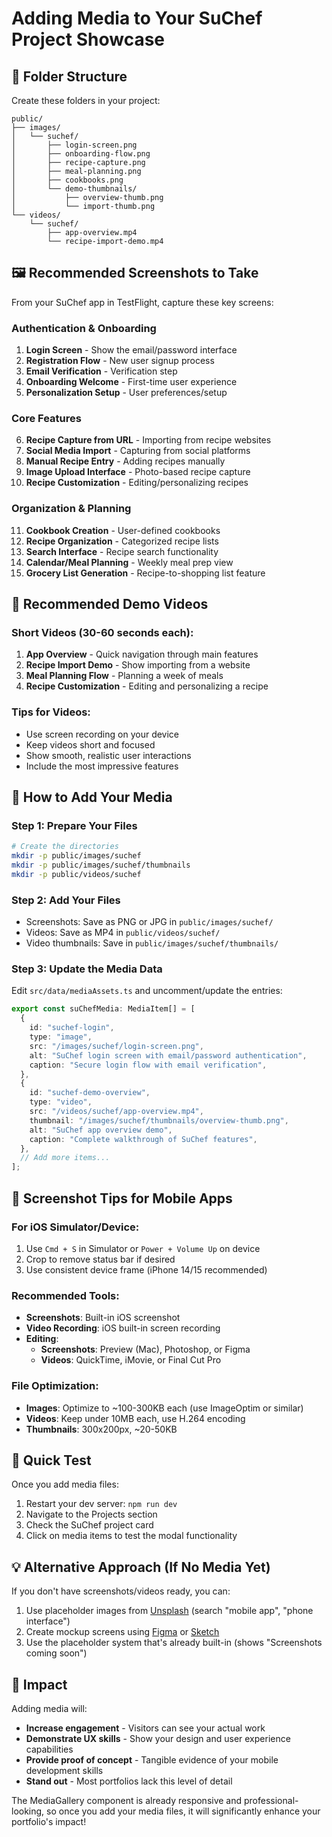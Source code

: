 # Adding Media to Your SuChef Project Showcase

## 📁 Folder Structure

Create these folders in your project:

```
public/
├── images/
│   └── suchef/
│       ├── login-screen.png
│       ├── onboarding-flow.png
│       ├── recipe-capture.png
│       ├── meal-planning.png
│       ├── cookbooks.png
│       └── demo-thumbnails/
│           ├── overview-thumb.png
│           └── import-thumb.png
└── videos/
    └── suchef/
        ├── app-overview.mp4
        └── recipe-import-demo.mp4
```

## 🖼️ Recommended Screenshots to Take

From your SuChef app in TestFlight, capture these key screens:

### Authentication & Onboarding

1. **Login Screen** - Show the email/password interface
2. **Registration Flow** - New user signup process
3. **Email Verification** - Verification step
4. **Onboarding Welcome** - First-time user experience
5. **Personalization Setup** - User preferences/setup

### Core Features

6. **Recipe Capture from URL** - Importing from recipe websites
7. **Social Media Import** - Capturing from social platforms
8. **Manual Recipe Entry** - Adding recipes manually
9. **Image Upload Interface** - Photo-based recipe capture
10. **Recipe Customization** - Editing/personalizing recipes

### Organization & Planning

11. **Cookbook Creation** - User-defined cookbooks
12. **Recipe Organization** - Categorized recipe lists
13. **Search Interface** - Recipe search functionality
14. **Calendar/Meal Planning** - Weekly meal prep view
15. **Grocery List Generation** - Recipe-to-shopping list feature

## 🎥 Recommended Demo Videos

### Short Videos (30-60 seconds each):

1. **App Overview** - Quick navigation through main features
2. **Recipe Import Demo** - Show importing from a website
3. **Meal Planning Flow** - Planning a week of meals
4. **Recipe Customization** - Editing and personalizing a recipe

### Tips for Videos:

- Use screen recording on your device
- Keep videos short and focused
- Show smooth, realistic user interactions
- Include the most impressive features

## 🔧 How to Add Your Media

### Step 1: Prepare Your Files

```bash
# Create the directories
mkdir -p public/images/suchef
mkdir -p public/images/suchef/thumbnails
mkdir -p public/videos/suchef
```

### Step 2: Add Your Files

- Screenshots: Save as PNG or JPG in `public/images/suchef/`
- Videos: Save as MP4 in `public/videos/suchef/`
- Video thumbnails: Save in `public/images/suchef/thumbnails/`

### Step 3: Update the Media Data

Edit `src/data/mediaAssets.ts` and uncomment/update the entries:

```typescript
export const suChefMedia: MediaItem[] = [
  {
    id: "suchef-login",
    type: "image",
    src: "/images/suchef/login-screen.png",
    alt: "SuChef login screen with email/password authentication",
    caption: "Secure login flow with email verification",
  },
  {
    id: "suchef-demo-overview",
    type: "video",
    src: "/videos/suchef/app-overview.mp4",
    thumbnail: "/images/suchef/thumbnails/overview-thumb.png",
    alt: "SuChef app overview demo",
    caption: "Complete walkthrough of SuChef features",
  },
  // Add more items...
];
```

## 📱 Screenshot Tips for Mobile Apps

### For iOS Simulator/Device:

1. Use `Cmd + S` in Simulator or `Power + Volume Up` on device
2. Crop to remove status bar if desired
3. Use consistent device frame (iPhone 14/15 recommended)

### Recommended Tools:

- **Screenshots**: Built-in iOS screenshot
- **Video Recording**: iOS built-in screen recording
- **Editing**:
  - **Screenshots**: Preview (Mac), Photoshop, or Figma
  - **Videos**: QuickTime, iMovie, or Final Cut Pro

### File Optimization:

- **Images**: Optimize to ~100-300KB each (use ImageOptim or similar)
- **Videos**: Keep under 10MB each, use H.264 encoding
- **Thumbnails**: 300x200px, ~20-50KB

## 🚀 Quick Test

Once you add media files:

1. Restart your dev server: `npm run dev`
2. Navigate to the Projects section
3. Check the SuChef project card
4. Click on media items to test the modal functionality

## 💡 Alternative Approach (If No Media Yet)

If you don't have screenshots/videos ready, you can:

1. Use placeholder images from [Unsplash](https://unsplash.com) (search "mobile app", "phone interface")
2. Create mockup screens using [Figma](https://figma.com) or [Sketch](https://sketch.com)
3. Use the placeholder system that's already built-in (shows "Screenshots coming soon")

## 🎯 Impact

Adding media will:

- **Increase engagement** - Visitors can see your actual work
- **Demonstrate UX skills** - Show your design and user experience capabilities
- **Provide proof of concept** - Tangible evidence of your mobile development skills
- **Stand out** - Most portfolios lack this level of detail

The MediaGallery component is already responsive and professional-looking, so once you add your media files, it will significantly enhance your portfolio's impact!

